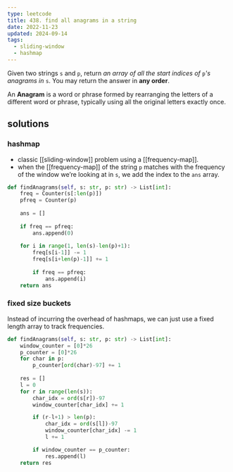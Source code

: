 ```yaml
---
type: leetcode
title: 438. find all anagrams in a string
date: 2022-11-23
updated: 2024-09-14
tags:
  - sliding-window
  - hashmap
---
```


Given two strings `s` and `p`, return _an array of all the start indices of_ `p`_'s anagrams in_ `s`. You may return the answer in **any order**.

An **Anagram** is a word or phrase formed by rearranging the letters of a different word or phrase, typically using all the original letters exactly once.

## solutions

### hashmap

- classic [[sliding-window]] problem using a [[frequency-map]].
- when the [[frequency-map]] of the string `p` matches with the frequency of the window we’re looking at in `s`, we add the index to the `ans` array.

```python
def findAnagrams(self, s: str, p: str) -> List[int]:
	freq = Counter(s[:len(p)])
	pfreq = Counter(p)
	
	ans = []
	
	if freq == pfreq:
		ans.append(0)
	
	for i in range(1, len(s)-len(p)+1):
		freq[s[i-1]] -= 1
		freq[s[i+len(p)-1]] += 1
	
		if freq == pfreq:
			ans.append(i)
	return ans
```

### fixed size buckets

Instead of incurring the overhead of hashmaps, we can just use a fixed length array to track frequencies.

```python
def findAnagrams(self, s: str, p: str) -> List[int]:
	window_counter = [0]*26
	p_counter = [0]*26
	for char in p:
		p_counter[ord(char)-97] += 1
	  
	res = []
	l = 0
	for r in range(len(s)):
		char_idx = ord(s[r])-97
		window_counter[char_idx] += 1

		if (r-l+1) > len(p):
			char_idx = ord(s[l])-97
			window_counter[char_idx] -= 1
			l += 1

		if window_counter == p_counter:
			res.append(l)
	return res
```
